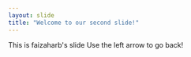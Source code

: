 ```yaml
---
layout: slide
title: "Welcome to our second slide!"
---
```


This is faizaharb's slide
Use the left arrow to go back!
